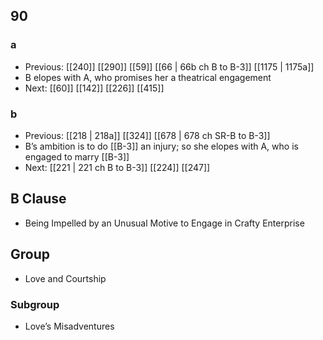 ## 90
### a
- Previous: [[240]] [[290]] [[59]] [[66 | 66b ch B to B-3]] [[1175 | 1175a]] 
- B elopes with A, who promises her a theatrical engagement
- Next: [[60]] [[142]] [[226]] [[415]] 

### b
- Previous: [[218 | 218a]] [[324]] [[678 | 678 ch SR-B to B-3]] 
- B’s ambition is to do [[B-3]] an injury; so she elopes with A, who is engaged to marry [[B-3]]
- Next: [[221 | 221 ch B to B-3]] [[224]] [[247]] 

## B Clause
- Being Impelled by an Unusual Motive to Engage in Crafty Enterprise

## Group
- Love and Courtship

### Subgroup
- Love’s Misadventures

